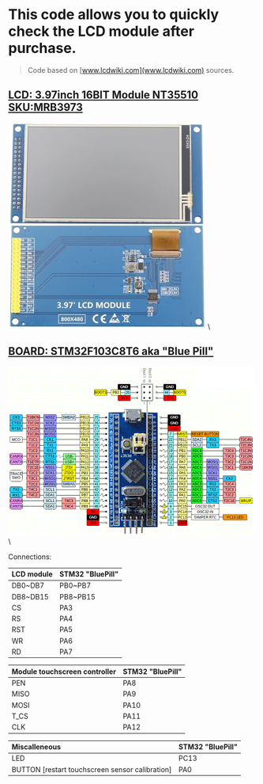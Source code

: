 # This code allows you to quickly check the LCD module after purchase.
 > Code based on [www.lcdwiki.com](www.lcdwiki.com) sources.

## [LCD: 3.97inch 16BIT Module NT35510 SKU:MRB3973](http://www.lcdwiki.com/3.97inch_16BIT_Module_NT35510_SKU:MRB3973)
![lcd](https://github.com/UnKaiF/3.97inch-8-16BIT-Module-NT35510-800x480-MRB3973-STM32F103C8T6-BluePill-Test/blob/main/600px-MRB3973-008.jpg) \
## [BOARD: STM32F103C8T6 aka "Blue Pill"](http://www.vcc-gnd.com/)
![stm](https://github.com/UnKaiF/3.97inch-8-16BIT-Module-NT35510-800x480-MRB3973-STM32F103C8T6-BluePill-Test/blob/main/Bluepillpinout.gif) \

Connections:

|LCD module|STM32 "BluePill"|
|:---------|:---------------|
|DB0~DB7   |PB0~PB7         |
|DB8~DB15  |PB8~PB15        |  
|CS        |PA3             |
|RS        |PA4             |
|RST|PA5|
|WR|PA6|
|RD|PA7|

|Module touchscreen controller|STM32 "BluePill"|
|:----------------------------|:---------------|
|PEN                          |PA8             |
|MISO                         |PA9             |
|MOSI                         |PA10            |
|T_CS                         |PA11            |
|CLK                          |PA12            |

|Miscalleneous                                  |STM32 \"BluePill\"|
|:----------------------------------------------|:---------------|
|LED                                            |PC13            |
|BUTTON [restart touchscreen sensor calibration]|PA0             |
